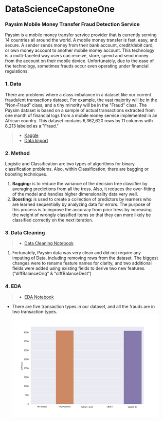 # DataScienceCapstoneOne
### Paysim Mobile Money Transfer Fraud Detection Service

Paysim is a mobile money transfer service provider that is currently serving 14 countries all around the world. A mobile money transfer is fast, easy, and secure. A sender sends money from their bank account, credit/debit card, or own money account to another mobile money account. This technology is a multi-faceted way users can receive, store, spend and send money from the account on their mobile device. Unfortunately, due to the ease of the technology, sometimes frauds occur even operating under financial regulations.


### 1. Data

There are problems where a class imbalance in a dataset like our current fraudulent transactions dataset. For example, the vast majority will be in the "Non-Fraud" class, and a tiny minority will be in the "Fraud" class. The Paysim dataset is based on a sample of actual transactions extracted from one month of financial logs from a mobile money service implemented in an African country. This dataset contains 6,362,620 rows by 11 columns with 8,213 labeled as a "Fraud."

> * [Kaggle](https://www.kaggle.com/ealaxi/paysim1)
> * [Data Import](https://github.com/Erik1120/DataScienceCapstoneOne/blob/main/Notebook/data_wrangling.ipynb)

### 2. Method

Logistic and Classification are two types of algorithms for binary classification problems. Also, within Classification, there are bagging or boosting techniques.

1. **Bagging:** is to reduce the variance of the decision tree classifier by averaging predictions from all the tress. Also, it reduces the over-fitting of the model and handles higher dimensionality data very well. 
2. **Boosting:**  is used to create a collection of predictors by learners who are learned sequentially by analyzing data for errors. The purpose of this process is to improve the accuracy from prior tress by increasing the weight of wrongly classified items so that they can more likely be classified correctly on the next iteration. 

### 3. Data Cleaning

> * [Data Cleaning Notebook](https://github.com/Erik1120/DataScienceCapstoneOne/blob/main/Notebook/data_wrangling_EDA.ipynb)

1. Fortunately, Paysim data was very clean and did not require any imputing of Data, including removing rows from the dataset. The biggest changes were to rename feature names for clarity, and two additional fields were added using existing fields to derive two new features. ("diffBalanceOrig" & "diffBalanceDest")

### 4. EDA

> * [EDA Notebook](https://github.com/Erik1120/DataScienceCapstoneOne/blob/main/Notebook/data_engineering.ipynb)

* There are five transaction types in our dataset, and all the frauds are in two transaction types. 
![](https://github.com/Erik1120/DataScienceCapstoneOne/blob/main/images/figurebarplot.png)
